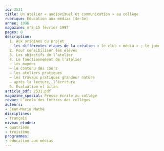 ```yaml
---
id: 2531
title: Un atelier « audiovisuel et communication » au collège
rubrique: Éducation aux médias [4e-3e]
annee: 1996
magazine: n°8 15 février 1997
pages: 8
description: 
  1. Aux origines du projet
  – les différentes étapes de la création : le club « média » ; le jumelage ; l’expérimentation ; naissance de l’atelier « audiovisuel et communication »
  2. Pour sensibiliser les élèves
  3. Les objectifs de l’atelier
  4. Le fonctionnement de l’atelier
  – les moyens
  – le contenu des cours
  – les ateliers pratiques
  – les travaux pratiques grandeur nature
  – après la lecture, l’écriture
  5. Évaluation et bilan
article_pdf: 2531.pdf
magazine_special: Presse écrite au collège
revue: L’école des lettres des collèges
auteurs:
- Jean-Marie Mathé
disciplines:
- français
niveau_etudes:
- quatrième
- troisième
programmes:
- éducation aux médias
---
```

